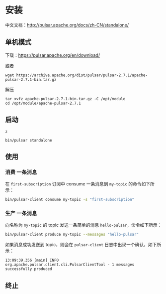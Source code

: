# 安装



中文文档：http://pulsar.apache.org/docs/zh-CN/standalone/



## 单机模式

下载：https://pulsar.apache.org/en/download/

或者

```
wget https://archive.apache.org/dist/pulsar/pulsar-2.7.1/apache-pulsar-2.7.1-bin.tar.gz
```

解压

```
tar xvfz apache-pulsar-2.7.1-bin.tar.gz -C /opt/module
cd /opt/module/apache-pulsar-2.7.1
```



## 启动

```
z
```



```
bin/pulsar standalone
```



## 使用

### 消费 一条消息

在 `first-subscription` 订阅中 consume 一条消息到 `my-topic` 的命令如下所示：

```bash
bin/pulsar-client consume my-topic -s "first-subscription"
```



### 生产 一条消息

向名称为 `my-topic` 的 topic 发送一条简单的消息 `hello-pulsar`，命令如下所示：

```bash
bin/pulsar-client produce my-topic --messages "hello-pulsar"
```

如果消息成功发送到 topic，则会在 `pulsar-client` 日志中出现一个确认，如下所示：

```
13:09:39.356 [main] INFO  org.apache.pulsar.client.cli.PulsarClientTool - 1 messages successfully produced
```



## 终止